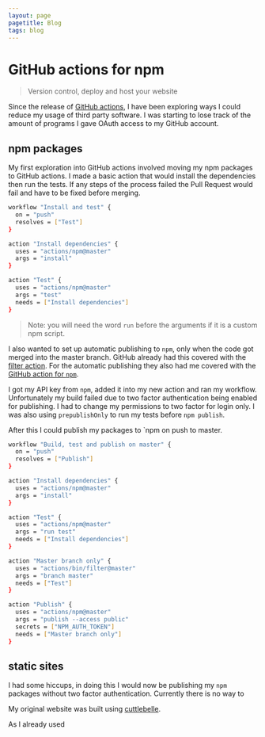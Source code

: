```yaml
---
layout: page
pagetitle: Blog
tags: blog
---
```

# GitHub actions for npm

> Version control, deploy and host your website

Since the release of [GitHub actions](https://github.com/features/actions), I have been exploring ways I could reduce my usage of third party software. I was starting to lose track of the amount of programs I gave OAuth access to my GitHub account.

## npm packages

My first exploration into GitHub actions involved moving my npm packages to GitHub actions. I made a basic action that would install the dependencies then run the tests. If any steps of the process failed the Pull Request would fail and have to be fixed before merging.

```sh filename:main.workflow
workflow "Install and test" {
  on = "push"
  resolves = ["Test"]
}

action "Install dependencies" {
  uses = "actions/npm@master"
  args = "install"
}

action "Test" {
  uses = "actions/npm@master"
  args = "test"
  needs = ["Install dependencies"]
}
```

> Note: you will need the word `run` before the arguments if it is a custom npm script.

I also wanted to set up automatic publishing to `npm`, only when the code got merged into the master branch. GitHub already had this covered with the [filter action](https://github.com/actions/bin/tree/master/filter). For the automatic publishing they also had me covered with the [GitHub action for `npm`](https://github.com/actions/npm).

I got my API key from `npm`, added it into my new action and ran my workflow. Unfortunately my build failed due to two factor authentication being enabled for publishing. I had to change my permissions to two factor for login only. I was also using `prepublishOnly` to run my tests before `npm publish`.

 After this I could publish my packages to `npm on push to master.

```sh filename:main.workflow
workflow "Build, test and publish on master" {
  on = "push"
  resolves = ["Publish"]
}

action "Install dependencies" {
  uses = "actions/npm@master"
  args = "install"
}

action "Test" {
  uses = "actions/npm@master"
  args = "run test"
  needs = ["Install dependencies"]
}

action "Master branch only" {
  uses = "actions/bin/filter@master"
  args = "branch master"
  needs = ["Test"]
}

action "Publish" {
  uses = "actions/npm@master"
  args = "publish --access public"
  secrets = ["NPM_AUTH_TOKEN"]
  needs = ["Master branch only"]
}
```





## static sites


I had some hiccups, in doing this I would now be publishing my `npm` packages without two factor authentication. Currently there is no way to

My original website was built using [cuttlebelle](https://cuttlebelle.com/).

As I already used
